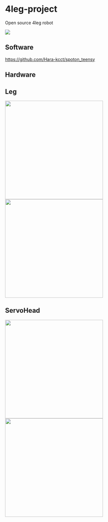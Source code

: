 # 4leg-project
Open source 4leg robot 

<img src="https://user-images.githubusercontent.com/38370926/99046241-d4008e00-25d5-11eb-8c8f-a286f377dfd5.jpg">

## Software
https://github.com/Hara-kcct/spoton_teensy

## Hardware

## Leg
<img src="https://user-images.githubusercontent.com/38370926/99046299-e7135e00-25d5-11eb-9825-ed09ab027f27.jpg" width="320px">
<img src="https://user-images.githubusercontent.com/38370926/99046308-e975b800-25d5-11eb-8ef1-f024820366ed.jpg" width="320px">

## ServoHead
<img src="https://user-images.githubusercontent.com/38370926/99046311-eb3f7b80-25d5-11eb-907a-0999e5283447.jpg" width="320px">
<img src="https://user-images.githubusercontent.com/38370926/99046320-ed093f00-25d5-11eb-893d-cf3d8fbff117.jpg" width="320px"> 
